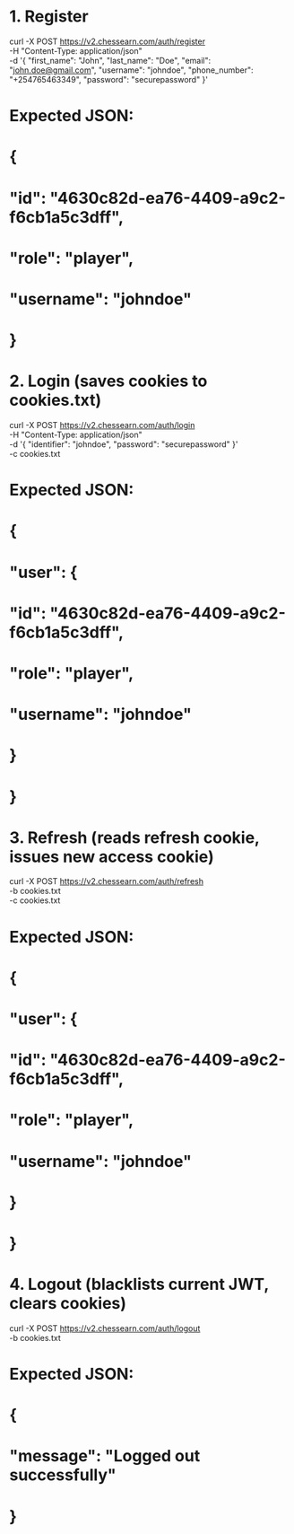 # 1. Register
curl -X POST  https://v2.chessearn.com/auth/register \
  -H "Content-Type: application/json" \
  -d '{
    "first_name": "John",
    "last_name": "Doe",
    "email": "john.doe@gmail.com",
    "username": "johndoe",
    "phone_number": "+254765463349",
    "password": "securepassword"
  }'

# Expected JSON:
# {
#   "id": "4630c82d-ea76-4409-a9c2-f6cb1a5c3dff",
#   "role": "player",
#   "username": "johndoe"
# }

# 2. Login (saves cookies to cookies.txt)
curl -X POST https://v2.chessearn.com/auth/login \
  -H "Content-Type: application/json" \
  -d '{
    "identifier": "johndoe",
    "password": "securepassword"
  }' \
  -c cookies.txt

# Expected JSON:
# {
#   "user": {
#     "id": "4630c82d-ea76-4409-a9c2-f6cb1a5c3dff",
#     "role": "player",
#     "username": "johndoe"
#   }
# }

# 3. Refresh (reads refresh cookie, issues new access cookie)
curl -X POST  https://v2.chessearn.com/auth/refresh \
  -b cookies.txt \
  -c cookies.txt

# Expected JSON:
# {
#   "user": {
#     "id": "4630c82d-ea76-4409-a9c2-f6cb1a5c3dff",
#     "role": "player",
#     "username": "johndoe"
#   }
# }

# 4. Logout (blacklists current JWT, clears cookies)
curl -X POST  https://v2.chessearn.com/auth/logout \
  -b cookies.txt

# Expected JSON:
# {
#   "message": "Logged out successfully"
# }

